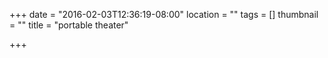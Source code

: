 +++
date = "2016-02-03T12:36:19-08:00"
location = ""
tags = []
thumbnail = ""
title = "portable theater"

+++

